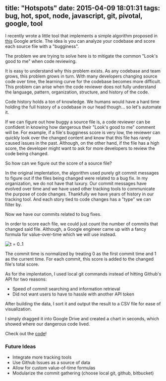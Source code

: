 title: "Hotspots"
date: 2015-04-09 18:01:31
tags: bug, hot, spot, node, javascript, git, pivotal, google, tool
---

I recently wrote a little tool that implements a simple algorithm proposed in [this](http://google-engtools.blogspot.com/2011/12/bug-prediction-at-google.html) Google article. The idea is you can analyze your codebase and score each source file with a "bugginess". 

The problem we are trying to solve here is to mitigate the common "Look's good to me" when code reviewing.

It is easy to understand why this problem exists. As any codebase and team grows, this problem grows in turn. With many developers changing source code over time, the learning curve for the codebase becomes more difficult. This problem can arise when the code reviewer does not fully understand the language, pattern, organization, structure, and history of the code.

Code history holds a ton of knowledge. We humans would have a hard time holding the full history of a codebase in our head though... so let's automate it.

If we can figure out how buggy a source file is, a code reviewer can be confident in knowing how dangerous their "Look's good to me" comment will be. For example, if a file's bugginess score is very low, the reviewer can quickly look over the changed content and know that this file has rarely caused issues in the past. Although, on the other hand, if the file has a high score, the developer might want to ask for more developers to review the code being changed.

So how can we figure out the score of a source file?

In the original implentation, the algorithm used purely git commit messages to figure out if the files being changed were related to a bug fix. In my organization, we do not have that luxury. Our commit messages have evolved over time and we have used other tracking tools to communicate the purpose of code changes. Thankfully we have years of history in our tracking tool. And each story tied to code changes has a "type" we can filter by. 

Now we have our commits related to bug fixes.

In order to score each file, we could just count the number of commits that changed said file. Although, a Google engineer came up with a fancy formula for value-over-time which we will use instead. 

![t = 0..1](http://www5a.wolframalpha.com/Calculate/MSP/MSP1961d4c2f091817g7830000162bi7adedi5h9da?MSPStoreType=image/gif&s=11&w=130.&h=39.)

The commit time is normalized by treating 0 as the first commit time and 1 as the current time. For each commit, this score is added to the changed file's total score.

As for the implentation, I used local git commands instead of hitting Github's API for two reasons:

- Speed of commit searching and information retrieval
- Did not want users to have to hassle with another API token

After building the data, I sort it and output the result to a CSV file for ease of visualization.

I simply dragged it into Google Drive and created a chart in seconds, which showed where our dangerous code lived. 

Check out the [code](https://github.com/dijs/hotspots)!

### Future Ideas

- Integrate more tracking tools
- Use Github Issues as a source of data
- Allow for custom value-of-time formulas
- Modularize the commit gathering (choose local git, github, bitbucket)